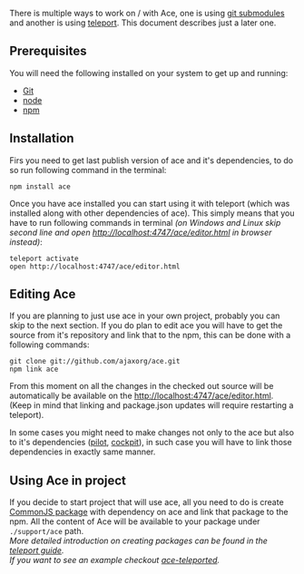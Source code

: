 There is multiple ways to work on / with Ace, one is using [git submodules] and
another is using [teleport]. This document describes just a later one.

## Prerequisites ##

You will need the following installed on your system to get up and running:

- [Git]
- [node]
- [npm]

## Installation ##

Firs you need to get last publish version of ace and it's dependencies, to do so
run following command in the terminal:

    npm install ace

Once you have ace installed you can start using it with teleport (which was
installed along with other dependencies of ace). This simply means that you
have to run following commands in terminal _(on Windows and Linux skip second
line and open [http://localhost:4747/ace/editor.html] in browser instead)_:
 
    teleport activate
    open http://localhost:4747/ace/editor.html

## Editing Ace ##

If you are planning to just use ace in your own project, probably you can skip
to the next section. If you do plan to edit ace you will have to get the
source from it's repository and link that to the npm, this can be done with a
following commands:

    git clone git://github.com/ajaxorg/ace.git
    npm link ace

From this moment on all the changes in the checked out source will be
automatically be available on the [http://localhost:4747/ace/editor.html].
(Keep in mind that linking and package.json updates will require
restarting a teleport).

In some cases you might need to make changes not only to the ace but also to
it's dependencies ([pilot], [cockpit]), in such case you will have to link
those dependencies in exactly same manner.

## Using Ace in project ##

If you decide to start project that will use ace, all you need to do is create
[CommonJS package] with dependency on ace and link that package to the npm. All
the content of Ace will be available to your package under `./support/ace`
path.  
_More detailed introduction on creating packages can be found in the [teleport
guide](teleport)._  
_If you want to see an example checkout [ace-teleported]._



[teleport]:http://jeditoolkit.com/teleport/#guide
[git submodules]:http://book.git-scm.com/5_submodules.html
[git]:http://git-scm.com/
[node]:http://nodejs.org/
[npm]:http://npmjs.org/
[http://localhost:4747/ace/editor.html]:http://localhost:4747/ace/editor.html
[pilot]:https://github.com/ajaxorg/pilot/
[cockpit]:https://github.com/ajaxorg/cockpit
[CommonJS Package]:http://wiki.commonjs.org/wiki/Packages/1.1
[ace-teleported]:https://github.com/gozala/ace-teleported
